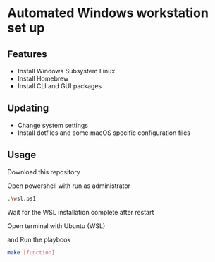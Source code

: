 # Automated Windows workstation set up

## Features

- Install Windows Subsystem Linux
- Install Homebrew
- Install CLI and GUI packages

## Updating
- Change system settings
- Install dotfiles and some macOS specific configuration files

## Usage

Download this repository

Open powershell with run as administrator

```sh
.\wsl.ps1
```

Wait for the WSL installation complete after restart

Open terminal with Ubuntu (WSL)

and Run the playbook
```sh
make [function]
```